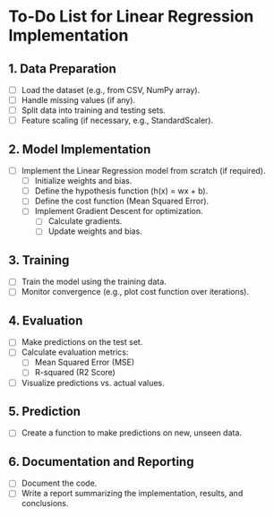 # To-Do List for Linear Regression Implementation

## 1. Data Preparation
- [ ] Load the dataset (e.g., from CSV, NumPy array).
- [ ] Handle missing values (if any).
- [ ] Split data into training and testing sets.
- [ ] Feature scaling (if necessary, e.g., StandardScaler).

## 2. Model Implementation
- [ ] Implement the Linear Regression model from scratch (if required).
  - [ ] Initialize weights and bias.
  - [ ] Define the hypothesis function (h(x) = wx + b).
  - [ ] Define the cost function (Mean Squared Error).
  - [ ] Implement Gradient Descent for optimization.
    - [ ] Calculate gradients.
    - [ ] Update weights and bias.

## 3. Training
- [ ] Train the model using the training data.
- [ ] Monitor convergence (e.g., plot cost function over iterations).

## 4. Evaluation
- [ ] Make predictions on the test set.
- [ ] Calculate evaluation metrics:
  - [ ] Mean Squared Error (MSE)
  - [ ] R-squared (R2 Score)
- [ ] Visualize predictions vs. actual values.

## 5. Prediction
- [ ] Create a function to make predictions on new, unseen data.

## 6. Documentation and Reporting
- [ ] Document the code.
- [ ] Write a report summarizing the implementation, results, and conclusions.
